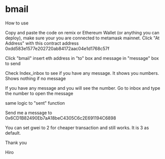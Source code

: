 # bmail
How to use

Copy and paste the code on remix or Ethereum Wallet (or anything you can deploy), make sure your you are connected to metamask mainnet.
Click "At Address" with this contract address 0xdd583e1577e202720ab84172aac04e1d1768c57f

Click "bmail" insert eth address in "to" box and message in "message" box to send

Check Index_inbox to see if you have any message. It shows you numbers. Shows nothing if no message

If you have any message and you will see the number. 
Go to inbox and type the number to open the message

same logic to "sent" function

Send me a message to
0x6CD1B82490Eb7aA18beC4305C6c2E691194C6898

You can set gwei to 2 for cheaper transaction and still works. It is 3 as default. 

Thank you

Hiro
